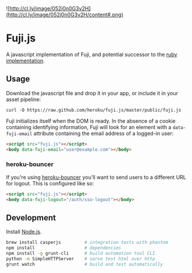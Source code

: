 ![http://cl.ly/image/052j0n0G3v2H](http://cl.ly/image/052j0n0G3v2H/content#.png)

# Fuji.js

A javascript implementation of Fuji, and potential successor to the [ruby implementation](https://github.com/heroku/fuji).

## Usage

Download the javascript file and drop it in your app, or include it in your asset pipeline:

```
curl -O https://raw.github.com/heroku/fuji.js/master/public/fuji.js
```

Fuji initializes itself when the DOM is ready. In the absence of a cookie containing identifying information, Fuji will look for an element with a `data-fuji-email` attribute containing the email address of a logged-in user:

```html
<script src="fuji.js"></script>
<body data-fuji-email="user@example.com"></body>
```

### heroku-bouncer

If you're using [heroku-bouncer](https://github.com/heroku/heroku-bouncer)
you'll want to send users to a different URL for logout. This is configured like
so:

```html
<script src="fuji.js"></script>
<body data-fuji-logout="/auth/sso-logout"></body>
```

## Development

Install [Node.js](http://nodejs.org/).

```sh
brew install casperjs         # integration tests with phantom
npm install                   # dependencies
npm install -g grunt-cli      # build automation tool CLI
python -m SimpleHTTPServer    # serve test html over http
grunt watch                   # build and test automatically
```
